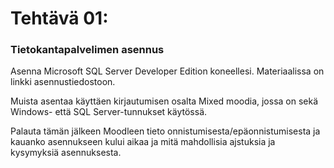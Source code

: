 # Tehtävä 01:

### Tietokantapalvelimen asennus

Asenna Microsoft SQL Server Developer Edition koneellesi. Materiaalissa on linkki asennustiedostoon.

Muista asentaa käyttäen kirjautumisen osalta Mixed moodia, jossa on sekä Windows- että SQL Server-tunnukset käytössä.

Palauta tämän jälkeen Moodleen tieto onnistumisesta/epäonnistumisesta ja kauanko asennukseen kului aikaa ja mitä mahdollisia ajstuksia ja kysymyksiä asennuksesta. 
